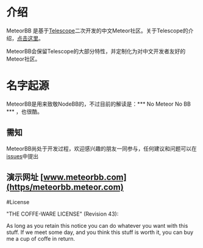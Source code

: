 # 介绍
MeteorBB 是基于[Telescope](https://github.com/TelescopeJS/Telescope)二次开发的中文Meteor社区。关于Telescope的介绍，[点击这里](https://github.com/cobola/meteorbb/blob/dev/docs/telescope.md)。

MeteorBB会保留Telescope的大部分特性，并定制化为对中文开发者友好的Meteor社区。

# 名字起源

MeteorBB是用来致敬NodeBB的，不过目前的解读是：*** No Meteor No BB ***  ，也很酷。



## 需知

MeteorBB尚处于开发过程，欢迎感兴趣的朋友一同参与，任何建议和问题可以在[issues](https://github.com/cobola/meteorbb/issues)中提出



## 演示网址 [www.meteorbb.com](https/meteorbb.meteor.com)




#License

"THE COFFE-WARE LICENSE" (Revision 43):

As long as you retain this notice you can do whatever you want with this stuff. If we meet some day, and you think this stuff is worth it, you can buy me a cup of coffe in return.
